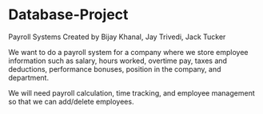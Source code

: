 # Database-Project
Payroll Systems
Created by Bijay Khanal, Jay Trivedi, Jack Tucker

We want to do a payroll system for a company where we store employee information such as salary, hours worked, overtime pay, taxes and deductions, performance bonuses, position in the company, and department.

We will need payroll calculation, time tracking, and employee management so that we can add/delete employees. 

